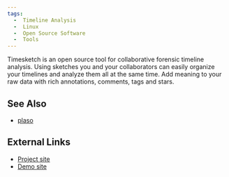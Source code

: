 ```yaml
---
tags:
  -  Timeline Analysis
  -  Linux
  -  Open Source Software
  -  Tools
---
```

Timesketch is an open source tool for collaborative forensic timeline
analysis. Using sketches you and your collaborators can easily organize
your timelines and analyze them all at the same time. Add meaning to
your raw data with rich annotations, comments, tags and stars.

## See Also

- [plaso](plaso.md)

## External Links

- [Project site](https://timesketch.org)
- [Demo site](https://timesketch.org)